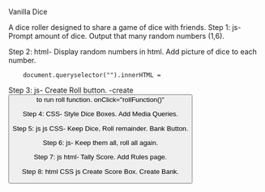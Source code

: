 Vanilla Dice

A dice roller designed to share a game of dice with friends.
Step 1: js- Prompt amount of dice. Output that many random numbers (1,6).


Step 2: html- Display random numbers in html. Add picture of dice to each number.
        
        document.queryselector("").innerHTML = 


Step 3: js- Create Roll button.
        -create <button> to run roll function. onClick="rollFunction()"

Step 4: CSS- Style Dice Boxes. Add Media Queries. 



Step 5: js js CSS- Keep Dice, Roll remainder. Bank Button.

Step 6: js- Keep them all, roll all again.

Step 7: js html- Tally Score. Add Rules page. 

Step 8: html CSS js Create Score Box. Create Bank.